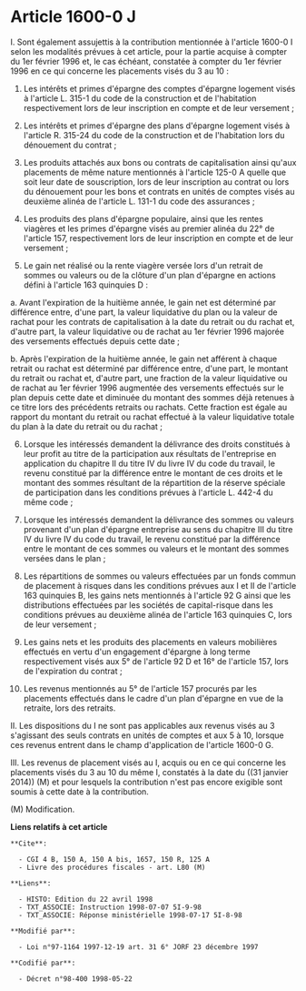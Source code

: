 # Article 1600-0 J

I. Sont également assujettis à la contribution mentionnée à l'article 1600-0 I selon les modalités prévues à cet article,
pour la partie acquise à compter du 1er février 1996 et, le cas échéant, constatée à compter du 1er février 1996 en ce qui
concerne les placements visés du 3 au 10 :

1. Les intérêts et primes d'épargne des comptes d'épargne logement visés à l'article L. 315-1 du code de la construction et
de l'habitation respectivement lors de leur inscription en compte et de leur versement ;

2. Les intérêts et primes d'épargne des plans d'épargne logement visés à l'article R. 315-24 du code de la construction et de
l'habitation lors du dénouement du contrat ;

3. Les produits attachés aux bons ou contrats de capitalisation ainsi qu'aux placements de même nature mentionnés à l'article
125-0 A quelle que soit leur date de souscription, lors de leur inscription au contrat ou lors du dénouement pour les bons et
contrats en unités de comptes visés au deuxième alinéa de l'article L. 131-1 du code des assurances ;

4. Les produits des plans d'épargne populaire, ainsi que les rentes viagères et les primes d'épargne visés au premier alinéa
du 22° de l'article 157, respectivement lors de leur inscription en compte et de leur versement ;

5. Le gain net réalisé ou la rente viagère versée lors d'un retrait de sommes ou valeurs ou de la clôture d'un plan d'épargne
en actions défini à l'article 163 quinquies D :

a. Avant l'expiration de la huitième année, le gain net est déterminé par différence entre, d'une part, la valeur liquidative
du plan ou la valeur de rachat pour les contrats de capitalisation à la date du retrait ou du rachat et, d'autre part, la
valeur liquidative ou de rachat au 1er février 1996 majorée des versements effectués depuis cette date ;

b. Après l'expiration de la huitième année, le gain net afférent à chaque retrait ou rachat est déterminé par différence
entre, d'une part, le montant du retrait ou rachat et, d'autre part, une fraction de la valeur liquidative ou de rachat au
1er février 1996 augmentée des versements effectués sur le plan depuis cette date et diminuée du montant des sommes déjà
retenues à ce titre lors des précédents retraits ou rachats. Cette fraction est égale au rapport du montant du retrait ou
rachat effectué à la valeur liquidative totale du plan à la date du retrait ou du rachat ;

6. Lorsque les intéressés demandent la délivrance des droits constitués à leur profit au titre de la participation aux
résultats de l'entreprise en application du chapitre II du titre IV du livre IV du code du travail, le revenu constitué par
la différence entre le montant de ces droits et le montant des sommes résultant de la répartition de la réserve spéciale de
participation dans les conditions prévues à l'article L. 442-4 du même code ;

7. Lorsque les intéressés demandent la délivrance des sommes ou valeurs provenant d'un plan d'épargne entreprise au sens du
chapitre III du titre IV du livre IV du code du travail, le revenu constitué par la différence entre le montant de ces sommes
ou valeurs et le montant des sommes versées dans le plan ;

8. Les répartitions de sommes ou valeurs effectuées par un fonds commun de placement à risques dans les conditions prévues
aux I et II de l'article 163 quinquies B, les gains nets mentionnés à l'article 92 G ainsi que les distributions effectuées
par les sociétés de capital-risque dans les conditions prévues au deuxième alinéa de l'article 163 quinquies C, lors de leur
versement ;

9. Les gains nets et les produits des placements en valeurs mobilières effectués en vertu d'un engagement d'épargne à long
terme respectivement visés aux 5° de l'article 92 D et 16° de l'article 157, lors de l'expiration du contrat ;

10. Les revenus mentionnés au 5° de l'article 157 procurés par les placements effectués dans le cadre d'un plan d'épargne en
vue de la retraite, lors des retraits.

II. Les dispositions du I ne sont pas applicables aux revenus visés au 3 s'agissant des seuls contrats en unités de comptes
et aux 5 à 10, lorsque ces revenus entrent dans le champ d'application de l'article 1600-0 G.

III. Les revenus de placement visés au I, acquis ou en ce qui concerne les placements visés du 3 au 10 du même I, constatés à
la date du ((31 janvier 2014)) (M) et pour lesquels la contribution n'est pas encore exigible sont soumis à cette date à la
contribution.

(M) Modification.

**Liens relatifs à cet article**

	**Cite**:

	  - CGI 4 B, 150 A, 150 A bis, 1657, 150 R, 125 A
	  - Livre des procédures fiscales - art. L80 (M)

	**Liens**:

	  - HISTO: Edition du 22 avril 1998
	  - TXT_ASSOCIE: Instruction 1998-07-07 5I-9-98
	  - TXT_ASSOCIE: Réponse ministérielle 1998-07-17 5I-8-98

	**Modifié par**:

	  - Loi n°97-1164 1997-12-19 art. 31 6° JORF 23 décembre 1997

	**Codifié par**:

	  - Décret n°98-400 1998-05-22
